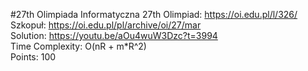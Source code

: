 #27th Olimpiada Informatyczna
27th Olimpiad: https://oi.edu.pl/l/326/ <br />
Szkopuł: https://oi.edu.pl/pl/archive/oi/27/mar <br />
Solution: https://youtu.be/aOu4wuW3Dzc?t=3994 <br />
Time Complexity: O(nR + m*R^2) <br />
Points: 100 <br />